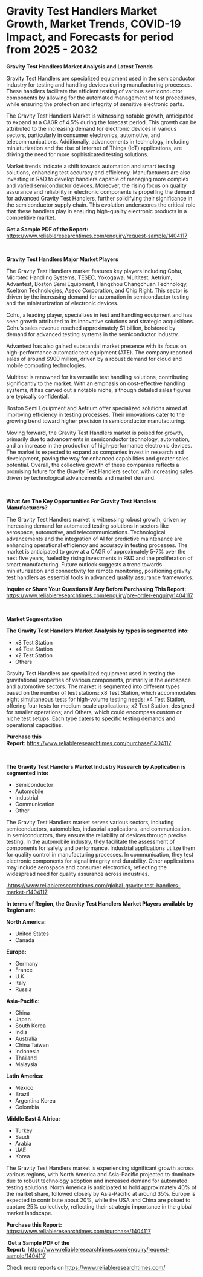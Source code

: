 <p><h1>Gravity Test Handlers Market Growth, Market Trends, COVID-19 Impact, and Forecasts for period from 2025 - 2032</h1></p><p><strong>Gravity Test Handlers Market Analysis and Latest Trends</strong></p>
<p><p>Gravity Test Handlers are specialized equipment used in the semiconductor industry for testing and handling devices during manufacturing processes. These handlers facilitate the efficient testing of various semiconductor components by allowing for the automated management of test procedures, while ensuring the protection and integrity of sensitive electronic parts.</p><p>The Gravity Test Handlers Market is witnessing notable growth, anticipated to expand at a CAGR of 4.5% during the forecast period. This growth can be attributed to the increasing demand for electronic devices in various sectors, particularly in consumer electronics, automotive, and telecommunications. Additionally, advancements in technology, including miniaturization and the rise of Internet of Things (IoT) applications, are driving the need for more sophisticated testing solutions.</p><p>Market trends indicate a shift towards automation and smart testing solutions, enhancing test accuracy and efficiency. Manufacturers are also investing in R&D to develop handlers capable of managing more complex and varied semiconductor devices. Moreover, the rising focus on quality assurance and reliability in electronic components is propelling the demand for advanced Gravity Test Handlers, further solidifying their significance in the semiconductor supply chain. This evolution underscores the critical role that these handlers play in ensuring high-quality electronic products in a competitive market.</p></p>
<p><strong>Get a Sample PDF of the Report:&nbsp;</strong> <a href="https://www.reliableresearchtimes.com/enquiry/request-sample/1404117?utm_campaign=2193&utm_medium=2&utm_source=Github&utm_content=ia&utm_term=28032025&utm_id=gravity-test-handlers">https://www.reliableresearchtimes.com/enquiry/request-sample/1404117</a></p>
<p>&nbsp;</p>
<p><strong>Gravity Test Handlers Major Market Players</strong></p>
<p><p>The Gravity Test Handlers market features key players including Cohu, Microtec Handling Systems, TESEC, Yokogawa, Multitest, Aetrium, Advantest, Boston Semi Equipment, Hangzhou Changchuan Technology, Xceltron Technologies, Aseco Corporation, and Chip Right. This sector is driven by the increasing demand for automation in semiconductor testing and the miniaturization of electronic devices.</p><p>Cohu, a leading player, specializes in test and handling equipment and has seen growth attributed to its innovative solutions and strategic acquisitions. Cohu’s sales revenue reached approximately $1 billion, bolstered by demand for advanced testing systems in the semiconductor industry.</p><p>Advantest has also gained substantial market presence with its focus on high-performance automatic test equipment (ATE). The company reported sales of around $900 million, driven by a robust demand for cloud and mobile computing technologies.</p><p>Multitest is renowned for its versatile test handling solutions, contributing significantly to the market. With an emphasis on cost-effective handling systems, it has carved out a notable niche, although detailed sales figures are typically confidential.</p><p>Boston Semi Equipment and Aetrium offer specialized solutions aimed at improving efficiency in testing processes. Their innovations cater to the growing trend toward higher precision in semiconductor manufacturing.</p><p>Moving forward, the Gravity Test Handlers market is poised for growth, primarily due to advancements in semiconductor technology, automation, and an increase in the production of high-performance electronic devices. The market is expected to expand as companies invest in research and development, paving the way for enhanced capabilities and greater sales potential. Overall, the collective growth of these companies reflects a promising future for the Gravity Test Handlers sector, with increasing sales driven by technological advancements and market demand.</p></p>
<p>&nbsp;</p>
<p><strong>What Are The Key Opportunities For Gravity Test Handlers Manufacturers?</strong></p>
<p><p>The Gravity Test Handlers market is witnessing robust growth, driven by increasing demand for automated testing solutions in sectors like aerospace, automotive, and telecommunications. Technological advancements and the integration of AI for predictive maintenance are enhancing operational efficiency and accuracy in testing processes. The market is anticipated to grow at a CAGR of approximately 5-7% over the next five years, fueled by rising investments in R&D and the proliferation of smart manufacturing. Future outlook suggests a trend towards miniaturization and connectivity for remote monitoring, positioning gravity test handlers as essential tools in advanced quality assurance frameworks.</p></p>
<p><strong>Inquire or Share Your Questions If Any Before Purchasing This Report:</strong> <a href="https://www.reliableresearchtimes.com/enquiry/pre-order-enquiry/1404117?utm_campaign=2193&utm_medium=2&utm_source=Github&utm_content=ia&utm_term=28032025&utm_id=gravity-test-handlers">https://www.reliableresearchtimes.com/enquiry/pre-order-enquiry/1404117</a></p>
<p>&nbsp;</p>
<p><strong>Market Segmentation</strong></p>
<p><strong>The Gravity Test Handlers Market Analysis by types is segmented into:</strong></p>
<p><ul><li>x8 Test Station</li><li>x4 Test Station</li><li>x2 Test Station</li><li>Others</li></ul></p>
<p><p>Gravity Test Handlers are specialized equipment used in testing the gravitational properties of various components, primarily in the aerospace and automotive sectors. The market is segmented into different types based on the number of test stations: x8 Test Station, which accommodates eight simultaneous tests for high-volume testing needs; x4 Test Station, offering four tests for medium-scale applications; x2 Test Station, designed for smaller operations; and Others, which could encompass custom or niche test setups. Each type caters to specific testing demands and operational capacities.</p></p>
<p><strong>Purchase this Report:&nbsp;</strong><a href="https://www.reliableresearchtimes.com/purchase/1404117?utm_campaign=2193&utm_medium=2&utm_source=Github&utm_content=ia&utm_term=28032025&utm_id=gravity-test-handlers">https://www.reliableresearchtimes.com/purchase/1404117</a></p>
<p>&nbsp;</p>
<p><strong>The Gravity Test Handlers Market Industry Research by Application is segmented into:</strong></p>
<p><ul><li>Semiconductor</li><li>Automobile</li><li>Industrial</li><li>Communication</li><li>Other</li></ul></p>
<p><p>The Gravity Test Handlers market serves various sectors, including semiconductors, automobiles, industrial applications, and communication. In semiconductors, they ensure the reliability of devices through precise testing. In the automobile industry, they facilitate the assessment of components for safety and performance. Industrial applications utilize them for quality control in manufacturing processes. In communication, they test electronic components for signal integrity and durability. Other applications may include aerospace and consumer electronics, reflecting the widespread need for quality assurance across industries.</p></p>
<p><a href="https://www.reliableresearchtimes.com/global-gravity-test-handlers-market-r1404117?utm_campaign=2193&utm_medium=2&utm_source=Github&utm_content=ia&utm_term=28032025&utm_id=gravity-test-handlers">&nbsp;https://www.reliableresearchtimes.com/global-gravity-test-handlers-market-r1404117</a></p>
<p><strong>In terms of Region, the Gravity Test Handlers Market Players available by Region are:</strong></p>
<p>
    <p> <strong> North America: </strong>
        <ul>
            <li>United States</li>
            <li>Canada</li>
        </ul>
        </p> 
    <p> <strong> Europe: </strong>
        <ul>
            <li>Germany</li>
            <li>France</li>
            <li>U.K.</li>
            <li>Italy</li>
            <li>Russia</li>
        </ul>
        </p> 
    <p> <strong> Asia-Pacific: </strong>
        <ul>
            <li>China</li>
            <li>Japan</li>
            <li>South Korea</li>
            <li>India</li>
            <li>Australia</li>
            <li>China Taiwan</li>
            <li>Indonesia</li>
            <li>Thailand</li>
            <li>Malaysia</li>
        </ul>
        </p> 
    <p> <strong> Latin America: </strong>
        <ul>
            <li>Mexico</li>
            <li>Brazil</li>
            <li>Argentina Korea</li>
            <li>Colombia</li>
        </ul>
        </p> 
    <p> <strong> Middle East & Africa: </strong>
        <ul>
            <li>Turkey</li>
            <li>Saudi</li>
            <li>Arabia</li>
            <li>UAE</li>
            <li>Korea</li>
        </ul>
    </p>
    </p>
<p><p>The Gravity Test Handlers market is experiencing significant growth across various regions, with North America and Asia-Pacific projected to dominate due to robust technology adoption and increased demand for automated testing solutions. North America is anticipated to hold approximately 40% of the market share, followed closely by Asia-Pacific at around 35%. Europe is expected to contribute about 20%, while the USA and China are poised to capture 25% collectively, reflecting their strategic importance in the global market landscape.</p></p>
<p><strong>Purchase this Report: </strong><a href="https://www.reliableresearchtimes.com/purchase/1404117?utm_campaign=2193&utm_medium=2&utm_source=Github&utm_content=ia&utm_term=28032025&utm_id=gravity-test-handlers">https://www.reliableresearchtimes.com/purchase/1404117</a></p>
<p>&nbsp;<strong>Get a Sample PDF of the Report:&nbsp;&nbsp;</strong><a href="https://www.reliableresearchtimes.com/enquiry/request-sample/1404117?utm_campaign=2193&utm_medium=2&utm_source=Github&utm_content=ia&utm_term=28032025&utm_id=gravity-test-handlers">https://www.reliableresearchtimes.com/enquiry/request-sample/1404117</a></p>
<p><strong></strong></p>
<p>Check more reports on <a href="https://www.reliableresearchtimes.com/?utm_campaign=2193&utm_medium=2&utm_source=Github&utm_content=ia&utm_term=28032025&utm_id=gravity-test-handlers">https://www.reliableresearchtimes.com/</a></p>